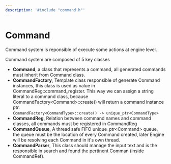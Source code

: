 ```yaml
---
description: '#include "command.h"'
---
```


# Command

Command system is reponsible of execute some actions at engine level.

Command system are composed of 5 key classes

* **Command**, a class that represents a command, all generated commands must inherit from Command class.
* **CommandFactory**, Template class responsible of generate Command instances, this class is used as value in CommandReg::command\_register. This way we can assign a string literal to a command class, because CommandFactory\<Command>::create() will return a command instance ptr.\
  `CommandFactory<CommandType>::create() -> unique_ptr<CommandType>`
* **CommandReg**, Relation between command names and command classes, all commands must be registered in CommandReg
* **CommandQueue**, A thread safe FIFO unique\_ptr\<Command> queue, the queue must be the location of every Command created, later Engine will be resolving each Command in it's own thread.&#x20;
* **CommandParser**, This class should manage the input text and is the responsible in search and found the pertinent Comman (inside CommandRef).

